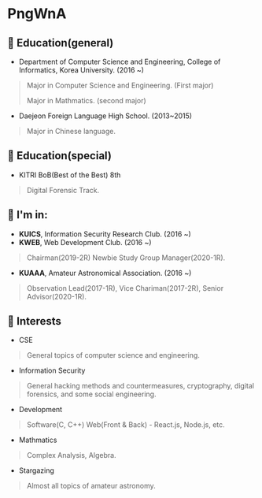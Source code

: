 # PngWnA

## 🌱 Education(general)
* Department of Computer Science and Engineering, College of Informatics, Korea University. (2016 ~)
> Major in Computer Science and Engineering. (First major)
>
> Major in Mathmatics. (second major)


* Daejeon Foreign Language High School. (2013~2015)
> Major in Chinese language.

## 🌱 Education(special)
* KITRI BoB(Best of the Best) 8th
> Digital Forensic Track.


## 👯 I'm in:
* **KUICS**, Information Security Research Club. (2016 ~)
* **KWEB**, Web Development Club. (2016 ~)
> Chairman(2019-2R) Newbie Study Group Manager(2020-1R).
* **KUAAA**, Amateur Astronomical Association. (2016 ~)
> Observation Lead(2017-1R), Vice Chariman(2017-2R), Senior Advisor(2020-1R).


## 🔭 Interests
* CSE
> General topics of computer science and engineering.
* Information Security
> General hacking methods and countermeasures, cryptography, digital forensics, and some social engineering.
* Development
> Software(C, C++)
> Web(Front & Back) - React.js, Node.js, etc.
* Mathmatics
> Complex Analysis, Algebra.
* Stargazing
> Almost all topics of amateur astronomy.



<!--
**PngWnA/PngWnA** is a ✨ _special_ ✨ repository because its `README.md` (this file) appears on your GitHub profile.

Here are some ideas to get you started:

- 🔭 I’m currently working on ...
- 🌱 I’m currently learning ...
- 👯 I’m looking to collaborate on ...
- 🤔 I’m looking for help with ...
- 💬 Ask me about ...
- 📫 How to reach me: ...
- 😄 Pronouns: ...
- ⚡ Fun fact: ...
-->
